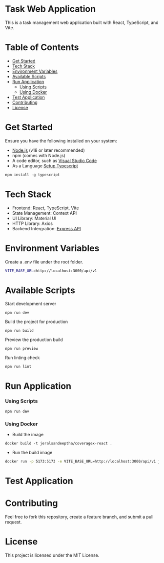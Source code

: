 # Task Web Application

This is a task management web application built with React, TypeScript, and Vite.

# Table of Contents
 
- [Get Started](#get-started)
- [Tech Stack](#tech-stack)
- [Environment Variables](#environment-variables)
- [Available Scripts](#available-scripts)
- [Run Application](#run-application)
    - [Using Scripts](#using-scripts)
    - [Using Docker](#using-docker)
- [Test Application](#test-application)
- [Contributing](#contributing)
- [License](#license)

# Get Started

Ensure you have the following installed on your system:

- [Node.js](https://nodejs.org/) (v18 or later recommended)
- npm (comes with Node.js)
- A code editor, such as [Visual Studio Code](https://code.visualstudio.com/)
- As a Language [Setup Typescript](https://www.typescriptlang.org/)
```js
npm install -g typescript
```

# Tech Stack

- Frontend: React, TypeScript, Vite
- State Management: Context API
- UI Library: Material UI
- HTTP Library: Axios
- Backend Intergration: [Express API](https://github.com/JeralSandeeptha/CoverageX-LLC-Technical-Assessment-Nodejs)

# Environment Variables

Create a .env file under the root folder.
```bash
VITE_BASE_URL=http://localhost:3000/api/v1
```

# Available Scripts

Start development server
```dash
npm run dev
```
Build the project for production
```dash
npm run build
```
Preview the production build
```dash
npm run preview
```
Run linting check
```dash
npm run lint
```

# Run Application

### Using Scripts

```bash
npm run dev
```

### Using Docker

- Build the image
```
docker build -t jeralsandeeptha/coveragex-react .
```

- Run the build image
```bash
docker run -p 5173:5173 -e VITE_BASE_URL=http://localhost:3000/api/v1 jeralsandeeptha/coveragex-react
```

# Test Application

# Contributing

Feel free to fork this repository, create a feature branch, and submit a pull request.

# License

This project is licensed under the MIT License.
